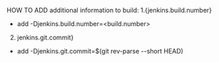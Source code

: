 HOW TO ADD additional information to build:
1.{jenkins.build.number}
  - add -Djenkins.build.number=<build.number>
2. jenkins.git.commit}
  - add  -Djenkins.git.commit=$(git rev-parse --short HEAD)